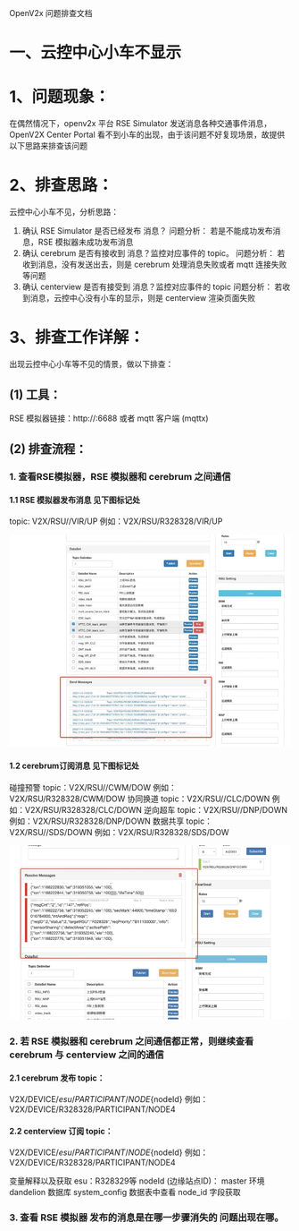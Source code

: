 OpenV2x 问题排查文档

# 一、云控中心小车不显示

# 1、问题现象：

在偶然情况下，openv2x 平台 RSE Simulator 发送消息各种交通事件消息，OpenV2X Center Portal
看不到小车的出现，由于该问题不好复现场景，故提供以下思路来排查该问题

# 2、排查思路：

云控中心小车不见，分析思路：

1. 确认 RSE Simulator 是否已经发布 消息？ 问题分析： 若是不能成功发布消息，RSE 模拟器未成功发布消息
2. 确认 cerebrum 是否有接收到 消息？监控对应事件的 topic。 问题分析： 若收到消息，没有发送出去，则是 cerebrum 处理消息失败或者 mqtt 连接失败等问题
3. 确认 centerview 是否有接受到 消息？监控对应事件的 topic 问题分析： 若收到消息，云控中心没有小车的显示，则是 centerview 渲染页面失败

# 3、排查工作详解：

出现云控中心小车等不见的情景，做以下排查：

## (1) 工具：

RSE 模拟器链接：http://<ip-address>:6688 或者 mqtt 客户端 (mqttx)

## (2) 排查流程：

### 1. 查看RSE模拟器，RSE 模拟器和 cerebrum 之间通信

#### 1.1 RSE 模拟器发布消息 见下图标记处

topic: V2X/RSU/<RSU>/VIR/UP 例如：V2X/RSU/R328328/VIR/UP

![](images/publish_mes.jpg)

#### 1.2 cerebrum订阅消息 见下图标记处

碰撞预警 topic：V2X/RSU/<RSU>/CWM/DOW 例如：V2X/RSU/R328328/CWM/DOW 协同换道 topic：V2X/RSU/<RSU>/CLC/DOWN
例如：V2X/RSU/R328328/CLC/DOWN 逆向超车 topic：V2X/RSU/<RSU>/DNP/DOWN 例如：V2X/RSU/R328328/DNP/DOWN 数据共享
topic：V2X/RSU/<RSU>/SDS/DOWN 例如：V2X/RSU/R328328/SDS/DOW

![](images/subscribe_mes.jpg)

### 2. 若 RSE 模拟器和 cerebrum 之间通信都正常，则继续查看 cerebrum 与 centerview 之间的通信

#### 2.1 cerebrum 发布 topic：

V2X/DEVICE/${esu}/PARTICIPANT/NODE${nodeId} 例如：V2X/DEVICE/R328328/PARTICIPANT/NODE4

#### 2.2 centerview 订阅 topic：

V2X/DEVICE/${esu}/PARTICIPANT/NODE${nodeId} 例如： V2X/DEVICE/R328328/PARTICIPANT/NODE4

变量解释以及获取 esu：R328329等 nodeId (边缘站点ID)： master 环境 dandelion 数据库 system_config 数据表中查看 node_id 字段获取

### 3. 查看 RSE 模拟器 发布的消息是在哪一步骤消失的 问题出现在哪。
